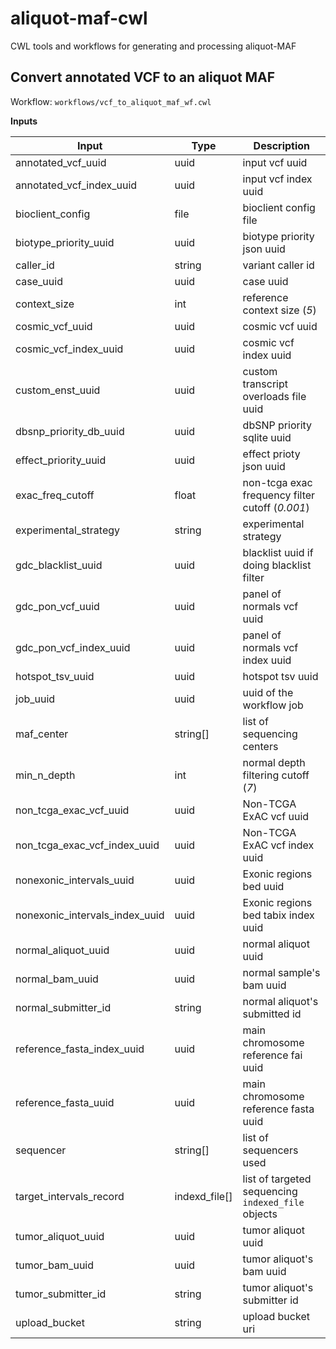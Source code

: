 # aliquot-maf-cwl
CWL tools and workflows for generating and processing aliquot-MAF

## Convert annotated VCF to an aliquot MAF

Workflow: `workflows/vcf_to_aliquot_maf_wf.cwl`

**Inputs**

| Input | Type | Description |
| ----- | ---- | ----------- |
| annotated_vcf_uuid | uuid | input vcf uuid |
| annotated_vcf_index_uuid | uuid | input vcf index uuid |
| bioclient_config | file | bioclient config file |
| biotype_priority_uuid | uuid | biotype priority json uuid |
| caller_id | string | variant caller id |
| case_uuid | uuid | case uuid |
| context_size | int | reference context size (_5_) |
| cosmic_vcf_uuid | uuid | cosmic vcf uuid |
| cosmic_vcf_index_uuid | uuid | cosmic vcf index uuid|
| custom_enst_uuid | uuid | custom transcript overloads file uuid |
| dbsnp_priority_db_uuid | uuid | dbSNP priority sqlite uuid |
| effect_priority_uuid | uuid | effect prioty json uuid |
| exac_freq_cutoff | float | non-tcga exac frequency filter cutoff (_0.001_) |
| experimental_strategy | string | experimental strategy |
| gdc_blacklist_uuid | uuid | blacklist uuid if doing blacklist filter |
| gdc_pon_vcf_uuid | uuid | panel of normals vcf uuid |
| gdc_pon_vcf_index_uuid | uuid | panel of normals vcf index uuid |
| hotspot_tsv_uuid | uuid | hotspot tsv uuid |
| job_uuid | uuid | uuid of the workflow job |
| maf_center | string[] | list of sequencing centers |
| min_n_depth | int | normal depth filtering cutoff (_7_) |
| non_tcga_exac_vcf_uuid | uuid | Non-TCGA ExAC vcf uuid |
| non_tcga_exac_vcf_index_uuid | uuid | Non-TCGA ExAC vcf index uuid |
| nonexonic_intervals_uuid | uuid | Exonic regions bed uuid|
| nonexonic_intervals_index_uuid | uuid | Exonic regions bed tabix index uuid |
| normal_aliquot_uuid | uuid | normal aliquot uuid |
| normal_bam_uuid | uuid | normal sample's bam uuid |
| normal_submitter_id | string | normal aliquot's submitted id |
| reference_fasta_index_uuid | uuid | main chromosome reference fai uuid |
| reference_fasta_uuid | uuid | main chromosome reference fasta uuid |
| sequencer | string[] | list of sequencers used |
| target_intervals_record | indexd_file[]| list of targeted sequencing `indexed_file` objects |
| tumor_aliquot_uuid | uuid | tumor aliquot uuid |
| tumor_bam_uuid | uuid | tumor aliquot's bam uuid |
| tumor_submitter_id | string | tumor aliquot's submitter id |
| upload_bucket | string | upload bucket uri |
